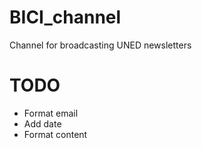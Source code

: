 # BICI_channel
Channel for broadcasting UNED newsletters

# TODO
- Format email
- Add date
- Format content
